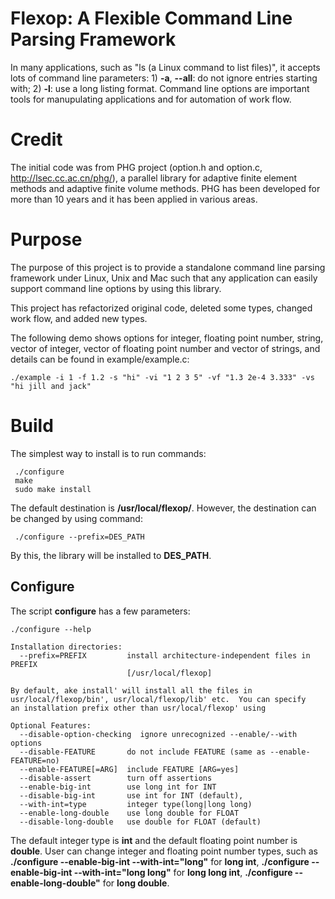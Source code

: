# Flexop: A Flexible Command Line Parsing Framework

In many applications, such as "ls (a Linux command to list files)", it accepts lots of command line parameters: 1) **-a**, **--all**: do not ignore entries starting with; 2) **-l**: use a long listing format. Command line options are important tools for manupulating applications and for automation of work flow.


# Credit
The initial code was from PHG project (option.h and option.c, http://lsec.cc.ac.cn/phg/), a parallel library for adaptive finite element methods and adaptive finite volume methods. PHG has been developed for more than 10 years and it has been applied in various areas.

# Purpose
The purpose of this project is to provide a standalone command line parsing framework under Linux, Unix and Mac such that any application can easily support command line options by using this library.

This project has refactorized original code, deleted some types, changed work flow, and added new types.

The following demo shows options for integer, floating point number, string, vector of integer, vector of floating point number and vector of strings, and details can be found in example/example.c:
```
./example -i 1 -f 1.2 -s "hi" -vi "1 2 3 5" -vf "1.3 2e-4 3.333" -vs "hi jill and jack"

```

# Build
The simplest way to install is to run commands:
```
 ./configure
 make
 sudo make install
```

The default destination is **/usr/local/flexop/**. However, the destination can be changed by using command:
```
 ./configure --prefix=DES_PATH
```

By this, the library will be installed to **DES_PATH**.


## Configure
The script **configure** has a few parameters:
```
./configure --help

Installation directories:
  --prefix=PREFIX         install architecture-independent files in PREFIX
                          [/usr/local/flexop]

By default, ake install' will install all the files in
usr/local/flexop/bin', usr/local/flexop/lib' etc.  You can specify
an installation prefix other than usr/local/flexop' using 

Optional Features:
  --disable-option-checking  ignore unrecognized --enable/--with options
  --disable-FEATURE       do not include FEATURE (same as --enable-FEATURE=no)
  --enable-FEATURE[=ARG]  include FEATURE [ARG=yes]
  --disable-assert        turn off assertions
  --enable-big-int        use long int for INT
  --disable-big-int       use int for INT (default),
  --with-int=type         integer type(long|long long)
  --enable-long-double    use long double for FLOAT
  --disable-long-double   use double for FLOAT (default)

```

The default integer type is **int** and the default floating point number is **double**. User can change integer and floating point number types, such as **./configure --enable-big-int --with-int="long"** for **long int**, **./configure --enable-big-int --with-int="long long"** for **long long int**, **./configure --enable-long-double"** for **long double**.
